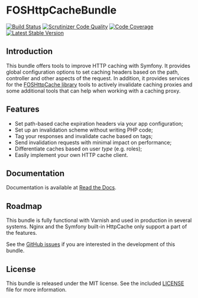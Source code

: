 FOSHttpCacheBundle
==================
[![Build Status](https://travis-ci.org/FriendsOfSymfony/FOSHttpCacheBundle.svg?branch=master)](https://travis-ci.org/FriendsOfSymfony/FOSHttpCacheBundle)
[![Scrutinizer Code Quality](https://scrutinizer-ci.com/g/FriendsOfSymfony/FOSHttpCacheBundle/badges/quality-score.png?b=master)](https://scrutinizer-ci.com/g/FriendsOfSymfony/FOSHttpCacheBundle/?branch=master)
[![Code Coverage](https://scrutinizer-ci.com/g/FriendsOfSymfony/FOSHttpCacheBundle/badges/coverage.png?b=master)](https://scrutinizer-ci.com/g/FriendsOfSymfony/FOSHttpCacheBundle/?branch=master)
[![Latest Stable Version](https://poser.pugx.org/friendsofsymfony/http-cache-bundle/v/stable.svg)](https://packagist.org/packages/friendsofsymfony/http-cache-bundle)

Introduction
------------

This bundle offers tools to improve HTTP caching with Symfony. It provides
global configuration options to set caching headers based on the path,
controller and other aspects of the request. In addition, it provides services
for the [FOSHttpCache library](https://github.com/FriendsOfSymfony/FOSHttpCache) 
tools to actively invalidate caching proxies and
some additional tools that can help when working with a caching proxy.

Features
--------

* Set path-based cache expiration headers via your app configuration;
* Set up an invalidation scheme without writing PHP code;
* Tag your responses and invalidate cache based on tags;
* Send invalidation requests with minimal impact on performance;
* Differentiate caches based on user *type* (e.g. roles);
* Easily implement your own HTTP cache client.

Documentation
-------------

Documentation is available at [Read the Docs](http://foshttpcachebundle.readthedocs.org/).

Roadmap
-------

This bundle is fully functional with Varnish and used in production in several 
systems. Nginx and the Symfony built-in HttpCache only support a part of the features.

See the [GitHub issues](https://github.com/FriendsOfSymfony/FOSHttpCacheBundle/issues)
if you are interested in the development of this bundle.

License
-------

This bundle is released under the MIT license. See the included
[LICENSE](src/Resources/meta/LICENSE) file for more information.
